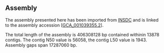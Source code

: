**Assembly**
--------

The assembly presented here has been imported from [INSDC](http://www.insdc.org) and is linked to the assembly accession [[GCA\_001039355.2](http://www.ebi.ac.uk/ena/data/view/GCA_001039355.2)].

The total length of the assembly is 406308128 bp contained withinin 13878 contigs.
The contig N50 value is 56058, the contig L50 value is 1943.
Assembly gaps span 17287060 bp.
